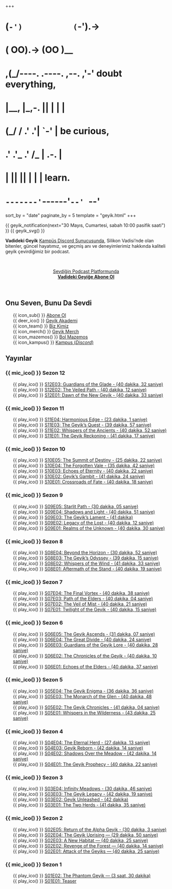 +++
#   (`-')           (`-').->
#   ( OO).->        (OO )__
# ,(_/----. .----. ,--. ,'-' doubt everything,
# |__,    |\_,-.  ||  | |  |
#  (_/   /    .' .'|  `-'  | be curious,
#  .'  .'_  .'  /_ |  .-.  |
# |       ||      ||  | |  | learn.
# `-------'`------'`--' `--'

sort_by = "date"
paginate_by = 5
template = "geyik.html"
+++

{{ geyik_notification(next="30 Mayıs, Cumartesi, sabah 10:00 pasifik saati") }}
{{ geyik_svg() }}

**Vadideki Geyik** [Kampüs Discord Sunucusunda][kampus], Silikon
Vadisi’nde olan bitenler, güncel hayatımız, ve geçmiş anı ve deneyimlerimiz
hakkında kaliteli geyik çevirdiğimiz bir podcast.

<p>&nbsp;</p>
<center>
<a href="/subscribe/">Sevdiğin Podcast Platformunda<br>
<strong>Vadideki Geyiğe Abone Ol</strong></a>
</center>
<p>&nbsp;</p>

<div style="clear:both;"></div>

## Onu Seven, Bunu Da Sevdi

- {{ icon_sub() }} [Abone Ol](@/vadideki-geyik/subscribe.md)
- {{ deer_ico() }} [Geyik Akademi](@/vadideki-geyik/geyik-academy/_index.md)
- {{ icon_team() }} [Biz Kimiz](@/vadideki-geyik/team.md)
- {{ icon_merch() }} [Geyik Merch](@/vadideki-geyik/merch.md)
- {{ icon_mazemos() }} [Bol Mazemos](@/vadideki-geyik/bol-mazemos.md)
- {{ icon_kampus() }} [Kampus (*Discord*)](https://discord.gg/kampus)

## Yayınlar

<style>
li {list-style-type: none;}
</style>

### {{ mic_ico() }}️ Sezon 12

- {{ play_ico() }} <a href="https://podcasters.spotify.com/pod/show/vadideki-geyik/episodes/S12E03-Guardians-of-the-Glade-e2g8krr/a-ab0itrm">S12E03: Guardians of the Glade - (40 dakika, 32 saniye)</a>
- {{ play_ico() }} <a href="https://podcasters.spotify.com/pod/show/vadideki-geyik/episodes/S12E02-The-Veiled-Path-e2g8kmd/a-ab0ite4">S12E02: The Veiled Path - (40 dakika, 12 saniye)</a>
- {{ play_ico() }} <a href="https://podcasters.spotify.com/pod/show/vadideki-geyik/episodes/S12E01-Dawn-of-the-New-Geyik-e2g8ki1/a-ab0it2h">S12E01: Dawn of the New Geyik - (40 dakika, 33 saniye)</a>

### {{ mic_ico() }}️️ Sezon 11

- {{ play_ico() }} <a href="https://podcasters.spotify.com/pod/show/vadideki-geyik/episodes/S11E04-Harmonious-Edge-e2fopst/a-aavht92">S11E04: Harmonious Edge - (23 dakika, 1 saniye)</a>
- {{ play_ico() }} <a href="https://podcasters.spotify.com/pod/show/vadideki-geyik/episodes/S11E03-The-Geyiks-Quest-e2fopq2/a-aavhsuq">S11E03: The Geyik’s Quest - (39 dakika, 57 saniye)</a>
- {{ play_ico() }} <a href="https://podcasters.spotify.com/pod/show/vadideki-geyik/episodes/S11E02-Whispers-of-the-Ancients-e2fopb8/a-aavhsof">S11E02: Whispers of the Ancients - (40 dakika, 52 saniye)</a>
- {{ play_ico() }} <a href="https://podcasters.spotify.com/pod/show/vadideki-geyik/episodes/S11E01-The-Geyik-Reckoning-e2fop7r">S11E01: The Geyik Reckoning - (41 dakika, 17 saniye)</a>

### {{ mic_ico() }}️ Sezon 10

- {{ play_ico() }} <a href="https://podcasters.spotify.com/pod/show/vadideki-geyik/episodes/S10E05-The-Summit-of-Destiny-e2f1ve2/a-aata7h9">S10E05: The Summit of Destiny - (25 dakika, 22 saniye)</a>
- {{ play_ico() }} <a href="https://podcasters.spotify.com/pod/show/vadideki-geyik/episodes/S10E04-The-Forgotten-Vale-e2f1v9s/a-aata775">S10E04: The Forgotten Vale - (35 dakika, 42 saniye)</a>
- {{ play_ico() }} <a href="https://podcasters.spotify.com/pod/show/vadideki-geyik/episodes/S10E03-Echoes-of-Eternity-e2f1v65/a-aata6u8">S10E03: Echoes of Eternity - (40 dakika, 22 saniye)</a>
- {{ play_ico() }} <a href="https://podcasters.spotify.com/pod/show/vadideki-geyik/episodes/S10E02-Geyiks-Gambit-e2f1v0b/a-aata6eu">S10E02: Geyik’s Gambit - (41 dakika, 24 saniye)</a>
- {{ play_ico() }} <a href="https://podcasters.spotify.com/pod/show/vadideki-geyik/episodes/S10E01-Crossroads-of-Fate-e2f1mh0/a-aat9e19">S10E01: Crossroads of Fate - (40 dakika, 18 saniye)</a>

### {{ mic_ico() }}️️ Sezon 9

- {{ play_ico() }} <a href="https://podcasters.spotify.com/pod/show/vadideki-geyik/episodes/S09E05-Starlit-Path-e2eimbt/a-aartfdd">S09E05: Starlit Path - (30 dakika, 05 saniye)</a>
- {{ play_ico() }} <a href="https://podcasters.spotify.com/pod/show/vadideki-geyik/episodes/S09E04-Shadows-and-Light-e2eim79/a-aartf19">S09E04: Shadows and Light - (40 dakika, 51 saniye)</a>
- {{ play_ico() }} <a href="https://podcasters.spotify.com/pod/show/vadideki-geyik/episodes/S09E03-The-Geyiks-Lament-e2eim2v/a-aartelf">S09E03: The Geyik’s Lament - (41 dakika)</a>
- {{ play_ico() }} <a href="https://podcasters.spotify.com/pod/show/vadideki-geyik/episodes/S09E02-Legacy-of-the-Lost-e2eilt6/a-aarte77">S09E02: Legacy of the Lost - (40 dakika, 12 saniye)</a>
- {{ play_ico() }} <a href="https://podcasters.spotify.com/pod/show/vadideki-geyik/episodes/S9E01-Realms-of-the-Unknown-e2eilof/a-aartdp6">S09E01: Realms of the Unknown - (40 dakika, 30 saniye)</a>

### {{ mic_ico() }}️ Sezon 8

- {{ play_ico() }} <a href="https://podcasters.spotify.com/pod/show/vadideki-geyik/episodes/S08E04-Beyond-the-Horizon-e2dtcm9/a-aaq2svq">S08E04: Beyond the Horizon - (30 dakika, 52 saniye)</a>
- {{ play_ico() }} <a href="https://podcasters.spotify.com/pod/show/vadideki-geyik/episodes/S08E03-The-Geyiks-Odyssey-e2dtckf/a-aaq2spe">S08E03: The Geyik’s Odyssey - (39 dakika, 15 saniye)</a>
- {{ play_ico() }} <a href="https://podcasters.spotify.com/pod/show/vadideki-geyik/episodes/S08E02-Whispers-of-the-Wind-e2dtcie/a-aaq2sj9">S08E02: Whispers of the Wind - (41 dakika, 33 saniye)</a>
- {{ play_ico() }} <a href="https://podcasters.spotify.com/pod/show/vadideki-geyik/episodes/S08E01-Aftermath-of-the-Stand-e2dtcg7/a-aaq2sc8">S08E01: Aftermath of the Stand - (40 dakika, 19 saniye)</a>

### {{ mic_ico() }}️ Sezon 7

- {{ play_ico() }} <a href="https://podcasters.spotify.com/pod/show/vadideki-geyik/episodes/S07E04-The-Final-Vortex-e2db81h">S07E04: The Final Vortex - (40 dakika, 38 saniye)</a>
- {{ play_ico() }} <a href="https://podcasters.spotify.com/pod/show/vadideki-geyik/episodes/S07E03-Path-of-the-Elders-e2db7sk/a-aaof568">S07E03: Path of the Elders - (40 dakika, 04 saniye)</a>
- {{ play_ico() }} <a href="https://podcasters.spotify.com/pod/show/vadideki-geyik/episodes/S07E02-The-Veil-of-Mist-e2db7p7/a-aaof4pr">S07E02: The Veil of Mist - (40 dakika, 21 saniye)</a>
- {{ play_ico() }} <a href="https://podcasters.spotify.com/pod/show/vadideki-geyik/episodes/S07E01-Twilight-of-the-Geyik-e2db7ce/a-aaof4c0">S07E01: Twilight of the Geyik - (40 dakika, 15 saniye)</a>

### {{ mic_ico() }}️ Sezon 6

- {{ play_ico() }} <a href="https://podcasters.spotify.com/pod/show/vadideki-geyik/episodes/S06E05-The-Geyik-Ascends-e2cb46i">S06E05: The Geyik Ascends - (31 dakika, 07 saniye)</a>
- {{ play_ico() }} <a href="https://podcasters.spotify.com/pod/show/vadideki-geyik/episodes/S06E04-The-Great-Divide-e2cb42q">S06E04: The Great Divide - (40 dakika, 24 saniye)</a>
- {{ play_ico() }} <a href="https://podcasters.spotify.com/pod/show/vadideki-geyik/episodes/S06E03-Guardians-of-the-Geyik-Lore-e2cb3ub/a-aalauk1">S06E03: Guardians of the Geyik Lore - (40 dakika, 28 saniye)</a>
- {{ play_ico() }} <a href="https://podcasters.spotify.com/pod/show/vadideki-geyik/episodes/S06E02-The-Chronicles-of-the-Geyik-e2cb3pj/a-aalau6o">S06E02: The Chronicles of the Geyik - (40 dakika, 10 saniye)</a>
- {{ play_ico() }} <a href="https://podcasters.spotify.com/pod/show/vadideki-geyik/episodes/S06E01-Echoes-of-the-Elders-e2cb3kl">S06E01: Echoes of the Elders - (40 dakika, 37 saniye)</a>

### {{ mic_ico() }}️ Sezon 5

- {{ play_ico() }} <a href="https://podcasters.spotify.com/pod/show/vadideki-geyik/episodes/S05E04-The-Geyik-Enigma-e2bl2su/a-aaj4qnb">S05E04: The Geyik Enigma - (36 dakika, 36 saniye)</a>
- {{ play_ico() }} <a href="https://podcasters.spotify.com/pod/show/vadideki-geyik/episodes/S05E03-The-Monarch-of-the-Glen-e2bl2qr/a-aaj4qik">S05E03: The Monarch of the Glen - (40 dakika, 48 saniye)</a>
- {{ play_ico() }} <a href="https://podcasters.spotify.com/pod/show/vadideki-geyik/episodes/S05E02-The-Geyik-Chronicles-e2bl2ok">S05E02: The Geyik Chronicles - (41 dakika, 04 saniye)</a>
- {{ play_ico() }} <a href="https://podcasters.spotify.com/pod/show/vadideki-geyik/episodes/S05E01-Whispers-in-the-Wilderness-e2bl2ln/a-aaj4q52">S05E01: Whispers in the Wilderness - (43 dakika, 25 saniye)</a>

### {{ mic_ico() }}️ Sezon 4

- {{ play_ico() }} <a href="https://podcasters.spotify.com/pod/show/vadideki-geyik/episodes/S04E04-The-Eternal-Herd-e2bb3sn/a-aai5rjn">S04E04: The Eternal Herd - (27 dakika, 13 saniye)</a>
- {{ play_ico() }} <a href="https://podcasters.spotify.com/pod/show/vadideki-geyik/episodes/S04E03-Geyik-Reborn-e2bb3qk/a-aai5rbi">S04E03: Geyik Reborn - (42 dakika, 14 saniye)</a>
- {{ play_ico() }} <a href="https://podcasters.spotify.com/pod/show/vadideki-geyik/episodes/S04E02-Shadows-Over-the-Meadow-e2bb3ni/a-aai5r3n">S04E02: Shadows Over the Meadow - (42 dakika, 14 saniye)</a>
- {{ play_ico() }} <a href="https://podcasters.spotify.com/pod/show/vadideki-geyik/episodes/S04E01-The-Geyik-Prophecy-e2bb3k2/a-aai5qpo">S04E01: The Geyik Prophecy - (40 dakika, 22 saniye)</a>

### {{ mic_ico() }}️ Sezon 3

- {{ play_ico() }} <a href="https://podcasters.spotify.com/pod/show/vadideki-geyik/episodes/S03E04-Infinity-Meadows-e2b429k">S03E04: Infinity Meadows - (30 dakika, 46 saniye)</a>
- {{ play_ico() }} <a href="https://podcasters.spotify.com/pod/show/vadideki-geyik/episodes/S03E03-The-Geyik-Legacy-e2b41t9/a-aahg0vt">S03E03: The Geyik Legacy - (42 dakika, 19 saniye)</a>
- {{ play_ico() }} <a href="https://podcasters.spotify.com/pod/show/vadideki-geyik/episodes/S03E02-Geyik-Unleashed-e2b41ds/a-aahfv8s">S03E02: Geyik Unleashed - (42 dakika)</a>
- {{ play_ico() }} <a href="https://podcasters.spotify.com/pod/show/vadideki-geyik/episodes/S03E01-The-Two-Herds-e2b405r/a-aahfrg9">S03E01: The Two Herds - (41 dakika, 35 saniye)</a>

### {{ mic_ico() }}️️ Sezon 2

- {{ play_ico() }} <a href="https://podcasters.spotify.com/pod/show/vadideki-geyik/episodes/Episode-6-Return-of-the-Alpha-Geyik-e2af2qb">S02E05: Return of the Alpha Geyik - (30 dakika, 3 saniye)</a>
- {{ play_ico() }} <a href="https://podcasters.spotify.com/pod/show/vadideki-geyik/episodes/Episode-5-The-Geyik-Uprising-e2af2lq/a-aafdu79">S02E04: The Geyik Uprising — (29 dakika, 50 saniye)</a>
- {{ play_ico() }} <a href="https://podcasters.spotify.com/pod/show/vadideki-geyik/episodes/Episode-4-A-New-Habitat-e2af2gh/a-aafdtml">S02E03: A New Habitat — (40 dakika, 25 saniye)</a>
- {{ play_ico() }} <a href="https://podcasters.spotify.com/pod/show/vadideki-geyik/episodes/Episode-3-Revenge-of-the-Forest-e2af2a9/a-aafdstr">S02E02: Revenge of the Forest — (40 dakika, 14 saniye)</a>
- {{ play_ico() }} <a href="https://podcasters.spotify.com/pod/show/vadideki-geyik/episodes/Episode-2-Attack-of-the-Geyiks-e2adunu">S02E01: Attack of the Geyiks — (40 dakika, 25 saniye)</a>

### {{ mic_ico() }}️ Sezon 1

- {{ play_ico() }} <a href="https://podcasters.spotify.com/pod/show/vadideki-geyik/episodes/Episode-1-The-Phantom-Geyik-e2a118j">S01E02: The Phantom Geyik — (3 saat, 30 dakika)</a>
- {{ play_ico() }} <a href="https://podcasters.spotify.com/pod/show/vadideki-geyik/episodes/Episode-0-Teaser-e29mtet/a-aad346i">S01E01: Teaser</a>

<p>&nbsp;</p>

[kampus]: https://discord.gg/kampus 'katıl kurt!'
